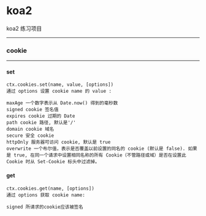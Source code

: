 # koa2
koa2 练习项目

------

### cookie
----
#### set
    ctx.cookies.set(name, value, [options])
    通过 options 设置 cookie name 的 value :

    maxAge 一个数字表示从 Date.now() 得到的毫秒数
    signed cookie 签名值
    expires cookie 过期的 Date
    path cookie 路径, 默认是'/'
    domain cookie 域名
    secure 安全 cookie
    httpOnly 服务器可访问 cookie, 默认是 true
    overwrite 一个布尔值，表示是否覆盖以前设置的同名的 cookie (默认是 false). 如果是 true, 在同一个请求中设置相同名称的所有 Cookie（不管路径或域）是否在设置此Cookie 时从 Set-Cookie 标头中过滤掉。

#### get

    ctx.cookies.get(name, [options])
    通过 options 获取 cookie name:

    signed 所请求的cookie应该被签名


